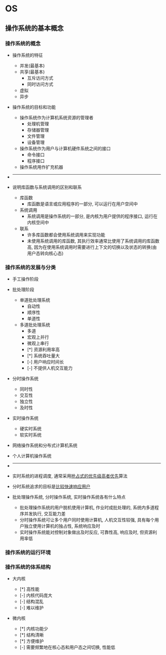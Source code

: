 # OS

## 操作系统的基本概念

### 操作系统的概念

* 操作系统的特征
    * 并发(最基本)
    * 共享(最基本)
        * 互斥访问方式
        * 同时访问方式
    * 虚拟
    * 异步

* 操作系统的目标和功能
    * 操作系统作为计算机系统资源的管理者
        * 处理机管理
        * 存储器管理
        * 文件管理
        * 设备管理
    * 操作系统作为用户与计算机硬件系统之间的接口
        * 命令接口
        * 程序接口
    * 操作系统用作扩充机器

* ---

* 说明库函数与系统调用的区别和联系
    * 库函数
        * 库函数是语言或应用程序的一部分, 可以运行在用户空间中
    * 系统调用
        * 系统调用是操作系统的一部分, 是内核为用户提供的程序接口, 运行在内核空间中
    * 联系
        * 许多库函数都会使用系统调用来实现功能
        * 未使用系统调用的库函数, 其执行效率通常比使用了系统调用的库函数高, 因为在使用系统调用时需要进行上下文的切换以及状态的转换(由用户态转向核心态)

### 操作系统的发展与分类

* 手工操作阶段

* 批处理阶段
    * 单道批处理系统
        * 自动性
        * 顺序性
        * 单道性
    * 多道批处理系统
        * 多道
        * 宏观上并行
        * 微观上串行
        * [*] 资源利用率高
        * [*] 系统吞吐量大
        * [-] 用户响应时间长
        * [-] 不提供人机交互能力
* 分时操作系统
    * 同时性
    * 交互性
    * 独立性
    * 及时性

* 实时操作系统
    * 硬实时系统
    * 软实时系统

* 网络操作系统和分布式计算机系统

* 个人计算机操作系统

* ---

* 实时系统的进程调度, 通常采用<u>抢占式的优先级高者优先</u>算法

* 分时系统追求的目标是<u>比较快速响应用户</u>

* 批处理操作系统, 分时操作系统, 实时操作系统各有什么特点
    * 批处理操作系统的用户脱机使用计算机, 作业时成批处理的, 系统内多道程序并发执行, 交互能力差
    * 分时操作系统可让多个用户同时使用计算机, 人机交互性较强, 具有每个用户独立使用计算机的独占性, 系统响应及时
    * 实时操作系统能对控制对象做出及时反应, 可靠性高, 响应及时, 但资源利用率低

### 操作系统的运行环境

### 操作系统的体系结构

* 大内核
    * [*] 高性能
    * [-] 内核代码庞大
    * [-] 结构混乱
    * [-] 难以维护

* 微内核
    * [*] 内核功能少
    * [*] 结构清晰
    * [*] 方便维护
    * [-] 需要频繁地在核心态和用户态之间切换, 性能低
